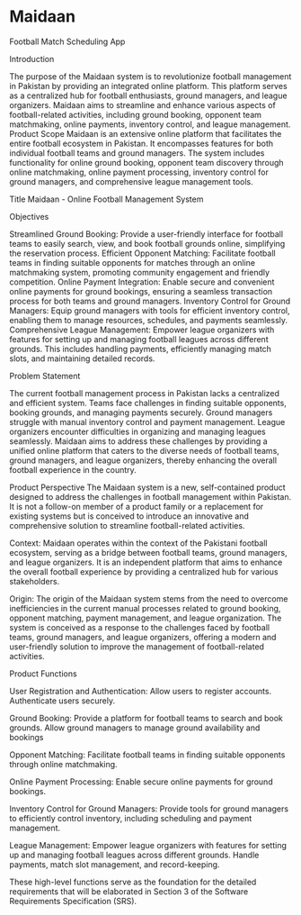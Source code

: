 # Maidaan
Football Match Scheduling App 

Introduction

The purpose of the Maidaan system is to revolutionize football management in Pakistan by providing an integrated online platform. This platform serves as a centralized hub for football enthusiasts, ground managers, and league organizers. Maidaan aims to streamline and enhance various aspects of football-related activities, including ground booking, opponent team matchmaking, online payments, inventory control, and league management.
Product Scope
Maidaan is an extensive online platform that facilitates the entire football ecosystem in Pakistan. It encompasses features for both individual football teams and ground managers. The system includes functionality for online ground booking, opponent team discovery through online matchmaking, online payment processing, inventory control for ground managers, and comprehensive league management tools.

Title 
 Maidaan - Online Football Management System

Objectives

Streamlined Ground Booking: Provide a user-friendly interface for football teams to easily search, view, and book football grounds online, simplifying the reservation process.
Efficient Opponent Matching: Facilitate football teams in finding suitable opponents for matches through an online matchmaking system, promoting community engagement and friendly competition.
Online Payment Integration: Enable secure and convenient online payments for ground bookings, ensuring a seamless transaction process for both teams and ground managers.
Inventory Control for Ground Managers: Equip ground managers with tools for efficient inventory control, enabling them to manage resources, schedules, and payments seamlessly.
Comprehensive League Management: Empower league organizers with features for setting up and managing football leagues across different grounds. This includes handling payments, efficiently managing match slots, and maintaining detailed records.

Problem Statement

The current football management process in Pakistan lacks a centralized and efficient system. Teams face challenges in finding suitable opponents, booking grounds, and managing payments securely. Ground managers struggle with manual inventory control and payment management. League organizers encounter difficulties in organizing and managing leagues seamlessly. Maidaan aims to address these challenges by providing a unified online platform that caters to the diverse needs of football teams, ground managers, and league organizers, thereby enhancing the overall football experience in the country.


Product Perspective
The Maidaan system is a new, self-contained product designed to address the challenges in football management within Pakistan. It is not a follow-on member of a product family or a replacement for existing systems but is conceived to introduce an innovative and comprehensive solution to streamline football-related activities.

Context:
Maidaan operates within the context of the Pakistani football ecosystem, serving as a bridge between football teams, ground managers, and league organizers. It is an independent platform that aims to enhance the overall football experience by providing a centralized hub for various stakeholders.

Origin:
The origin of the Maidaan system stems from the need to overcome inefficiencies in the current manual processes related to ground booking, opponent matching, payment management, and league organization. The system is conceived as a response to the challenges faced by football teams, ground managers, and league organizers, offering a modern and user-friendly solution to improve the management of football-related activities.

Product Functions

User Registration and Authentication:
  Allow users to register accounts.
  Authenticate users securely.

Ground Booking:
  Provide a platform for football teams to search and book grounds.
  Allow ground managers to manage ground availability and bookings

Opponent Matching:
  Facilitate football teams in finding suitable opponents through online matchmaking.

Online Payment Processing:
  Enable secure online payments for ground bookings.

  Inventory Control for Ground Managers:
  Provide tools for ground managers to efficiently control inventory, including scheduling and payment management.
  
  League Management:
  Empower league organizers with features for setting up and managing football leagues across different grounds.
  Handle payments, match slot management, and record-keeping.
  
These high-level functions serve as the foundation for the detailed requirements that will be elaborated in Section 3 of the Software Requirements Specification (SRS).
